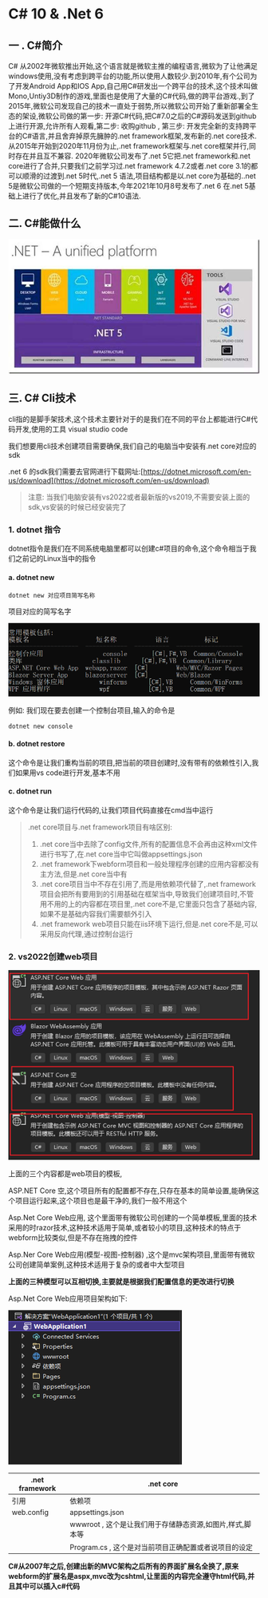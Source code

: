 # C# 10 & .Net 6 

## 一 . C#简介

C# 从2002年微软推出开始,这个语言就是微软主推的编程语言,微软为了让他满足windows使用,没有考虑到跨平台的功能,所以使用人数较少.到2010年,有个公司为了开发Android App和IOS App,自己用C#研发出一个跨平台的技术,这个技术叫做Mono,Untiy3D制作的游戏,里面也是使用了大量的C#代码,做的跨平台游戏.,到了2015年,微软公司发现自己的技术一直处于弱势,所以微软公司开始了重新部署全生态的架设,微软公司做的第一步: 开源C#代码,把C#7.0之后的C#源码发送到github上进行开源,允许所有人观看,第二步: 收购github , 第三步: 开发完全新的支持跨平台的C#语言,并且舍弃掉原先臃肿的.net framework框架,发布新的.net core技术.从2015年开始到2020年11月份为止,.net framework框架与.net core框架并行,同时存在并且互不兼容. 2020年微软公司发布了.net 5它把.net framework和.net core进行了合并,只要我们之前学习过.net framework 4.7.2或者.net core 3.1的都可以顺滑的过渡到.net 5时代,.net 5 语法,项目结构都是以.net core为基础的..net 5是微软公司做的一个短期支持版本,今年2021年10月8号发布了.net 6 在.net 5基础上进行了优化,并且发布了新的C#10语法.

## 二. C#能做什么



![](imgs/1.jfif)

## 三. C# Cli技术

cli指的是脚手架技术,这个技术主要针对于的是我们在不同的平台上都能进行C#代码开发,使用的工具 visual studio code

我们想要用cli技术创建项目需要确保,我们自己的电脑当中安装有.net core对应的sdk

.net 6 的sdk我们需要去官网进行下载网址:[https://dotnet.microsoft.com/en-us/download](https://dotnet.microsoft.com/en-us/download)

> 注意: 当我们电脑安装有vs2022或者最新版的vs2019,不需要安装上面的sdk,vs安装的时候已经安装完了



### 1. dotnet 指令

dotnet指令是我们在不同系统电脑里都可以创建c#项目的命令,这个命令相当于我们之前记的Linux当中的指令

#### a. dotnet new

``` shell
dotnet new 对应项目简写名称
```

项目对应的简写名字

![](imgs/2.png)



例如: 我们现在要去创建一个控制台项目,输入的命令是

``` shell
dotnet new console
```

#### b. dotnet restore

这个命令是让我们重构当前的项目,把当前的项目创建时,没有带有的依赖性引入,我们如果用vs code进行开发,基本不用

#### c. dotnet run

这个命令是让我们运行代码的,让我们项目代码直接在cmd当中运行



> .net core项目与.net framework项目有啥区别:
>
> 1. .net core当中去除了config文件,所有的配置信息不会再由这种xml文件进行书写了,在.net core当中它叫做appsettings.json
> 2. .net framework下webform项目和一般处理程序创建的应用内容都没有主方法,但是.net core当中有
> 3. .net core项目当中不存在引用了,而是用依赖项代替了,.net framework项目会把所有要用到的引用基础在框架当中,导致我们创建项目时,不管用不用的上的内容都在项目里,.net core不是,它里面只包含了基础内容,如果不是基础内容我们需要额外引入
> 4. .net framework web项目只能在iis环境下运行,但是.net core不是,可以采用反向代理,通过控制台运行



### 2. vs2022创建web项目

![](imgs/3.png)

上面的三个内容都是web项目的模板, 

ASP.NET Core 空,这个项目所有的配置都不存在,只存在基本的简单设置,能确保这个项目运行起来,这个项目也是最干净的,我们一般不用这个

Asp.Net Core Web应用, 这个里面带有微软公司创建的一个简单模板,里面的技术采用的时razor技术,这种技术适用于简单,或者较小的项目,这种技术的特点于webform比较类似,但是不存在拖拽的控件

Asp.Ner Core Web应用(模型-视图-控制器) ,这个是mvc架构项目,里面带有微软公司创建简单案例,这种技术适用于复杂的或者中大型项目

**上面的三种模型可以互相切换,主要就是根据我们配置信息的更改进行切换**

Asp.Net Core Web应用项目架构如下:

![](imgs/4.png)

| .net framework | .net core                                                 |
| -------------- | --------------------------------------------------------- |
| 引用           | 依赖项                                                    |
| web.config     | appsettings.json                                          |
|                | wwwroot , 这个是让我们用于存储静态资源,如图片,样式,脚本等 |
|                | Program.cs , 这个是对当前项目正确配置或者说项目的设定     |

**C#从2007年之后,创建出新的MVC架构之后所有的界面扩展名全换了,原来webform的扩展名是aspx,mvc改为cshtml,让里面的内容完全遵守html代码,并且其中可以插入c#代码**

